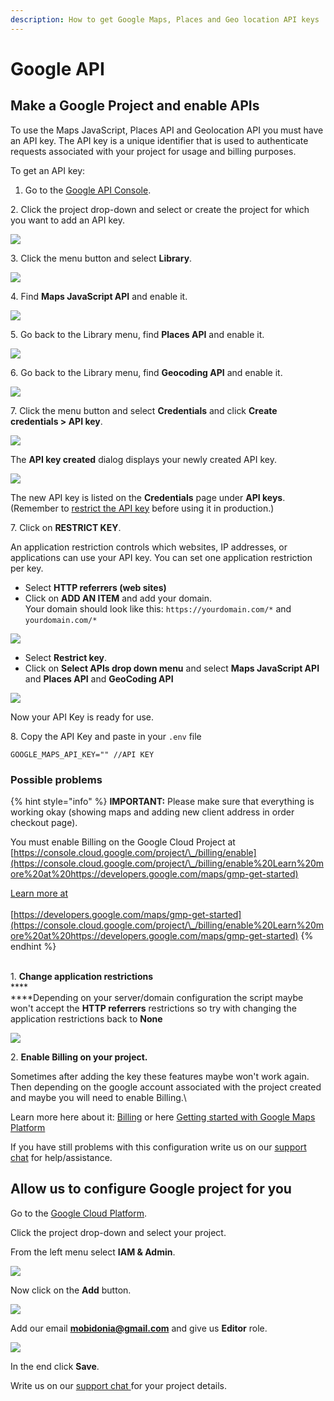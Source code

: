 ```yaml
---
description: How to get Google Maps, Places and Geo location API keys
---
```


# Google API

## Make a Google Project and enable APIs

To use the Maps JavaScript, Places API and Geolocation API you must have an API key. The API key is a unique identifier that is used to authenticate requests associated with your project for usage and billing purposes.

To get an API key:

1. Go to the [Google API Console](https://console.developers.google.com).

&#x20;  2\. Click the project drop-down and select or create the project for which you want to add an API key.

![](<../.gitbook/assets/screenshot (13).png>)

&#x20;3\. Click the menu button and select **Library**.

![](<../.gitbook/assets/screenshot (14).png>)

4\. Find **Maps JavaScript API** and enable it.

![](<../.gitbook/assets/screenshot (16).png>)

5\. Go back to the Library menu, find **Places API** and enable it.&#x20;

![](<../.gitbook/assets/screenshot (4).png>)

6\. Go back to the Library menu, find **Geocoding API** and enable it.

![](<../.gitbook/assets/screenshot (43).png>)

7\. Click the menu button and select **Credentials** and click **Create credentials > API key**.

![](<../.gitbook/assets/screenshot (19).png>)

The **API key created** dialog displays your newly created API key.

![](<../.gitbook/assets/screenshot (18).png>)

The new API key is listed on the **Credentials** page under **API keys**.\
(Remember to [restrict the API key](https://developers.google.com/maps/documentation/javascript/get-api-key#restrict\_key) before using it in production.)&#x20;

7\. Click on **RESTRICT KEY**.

An application restriction controls which websites, IP addresses, or applications can use your API key. You can set one application restriction per key.

* Select **HTTP referrers (web sites)**
* Click on **ADD AN ITEM** and add your domain.\
  Your domain should look like this: `https://yourdomain.com/*` and `yourdomain.com/*`

![](<../.gitbook/assets/screenshot (30).png>)

* Select **Restrict key**.
* Click on **Select APIs drop down menu** and select **Maps JavaScript API** and **Places API** and **GeoCoding API**

![](<../.gitbook/assets/screenshot (17).png>)

Now your API Key is ready for use.

8\. Copy the API Key and paste in your `.env` file

```
GOOGLE_MAPS_API_KEY="" //API KEY
```



### Possible problems

{% hint style="info" %}
**IMPORTANT:** Please make sure that everything is working okay (showing maps and adding new client address in order checkout page).

You must enable Billing on the Google Cloud Project at [https://console.cloud.google.com/project/\_/billing/enable](https://console.cloud.google.com/project/\_/billing/enable%20Learn%20more%20at%20https://developers.google.com/maps/gmp-get-started)

[Learn more at ](https://console.cloud.google.com/project/\_/billing/enable%20Learn%20more%20at%20https://developers.google.com/maps/gmp-get-started)\
\
[https://developers.google.com/maps/gmp-get-started](https://console.cloud.google.com/project/\_/billing/enable%20Learn%20more%20at%20https://developers.google.com/maps/gmp-get-started)
{% endhint %}

\
1\. **Change application restrictions** \
****\
****Depending on your server/domain configuration the script maybe won't accept the **HTTP referrers** restrictions so try with changing the application restrictions back to **None**&#x20;

![](<../.gitbook/assets/screenshot (32).png>)

2\. **Enable Billing on your project.**

Sometimes after adding the key these features maybe won't work again. Then depending on the google account associated with the project created and maybe you will need to enable Billing.\


Learn more here about it: [Billing](https://console.cloud.google.com/project/\_/billing/enable) or here [Getting started with Google Maps Platform](https://developers.google.com/maps/gmp-get-started)



If you have still problems with this configuration write us on our [support chat](https://help.mobidonia.com/#foodtiger) for help/assistance.



## Allow us to configure Google project for you

Go to the [Google Cloud Platform](https://console.cloud.google.com).

Click the project drop-down and select your project.

From the left menu select **IAM & Admin**.

![](<../.gitbook/assets/screenshot (42).png>)

Now click on the **Add** button.

![](<../.gitbook/assets/screenshot (40).png>)

Add our email **mobidonia@gmail.com** and give us **Editor** role.

![](<../.gitbook/assets/screenshot (41).png>)

In the end click **Save**.

Write us on our [support chat ](https://help.mobidonia.com/#foodtiger)for your project details.
